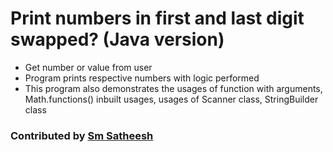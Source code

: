 # Print numbers in first and last digit swapped? (Java version)
* Get number or value from user <br/>
* Program prints respective numbers with logic performed<br />
* This program also demonstrates the usages of function with arguments, Math.functions() inbuilt usages, usages of Scanner class, StringBuilder class <br />

### Contributed by [Sm Satheesh](https://github.com/smsatheesh)
